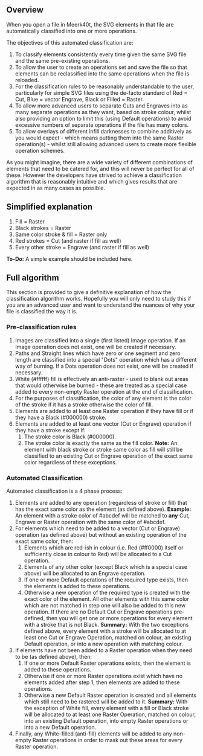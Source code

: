 ## Overview
When you open a file in Meerk40t, the SVG elements in that file are automatically classified into one or more operations.

The objectives of this automated classification are:
1. To classify elements consistently every time given the same SVG file and the same pre-existing operations.
1. To allow the user to create an operations set and save the file so that elements can be reclassified into the same operations when the file is reloaded.
1. For the classification rules to be reasonably understandable to the user, particularly for simple SVG files using the de-facto standard of Red = Cut, Blue = vector Engrave, Black or Filled = Raster.
1. To allow more advanced users to separate Cuts and Engraves into as many separate operations as they want, based on stroke colour, whilst also providing an option to limit this (using Default operations) to avoid excessive numbers of separate operations if the file has many colors.
1. To allow overlays of different infill darknesses to combine additively as you would expect - which means putting them into the same Raster operation(s) - whilst still allowing advanced users to create more flexible operation schemes.

As you might imagine, there are a wide variety of different combinations of elements that need to be catered for, and this will never be perfect for all of these. However the developers have strived to achieve a classification algorithm that is reasonably intuitive and which gives results that are expected in as many cases as possible.

## Simplified explanation
1. Fill = Raster
1. Black strokes = Raster
1. Same color stroke & fill = Raster only
1. Red strokes = Cut (and raster if fill as well)
1. Every other stroke = Engrave (and raster if fill as well)

**To-Do:** A simple example should be included here.

## Full algorithm
This section is provided to give a definitive explanation of how the classification algorithm works. Hopefully you will only need to study this if you are an advanced user and want to understand the nuances of why your file is classified the way it is.

### Pre-classification rules
1. Images are classified into a single (first listed) Image operation. If an Image operation does not exist, one will be created if necessary.
1. Paths and Straight lines which have zero or one segment and zero length are classified into a special "Dots" operation which has a different way of burning. If a Dots operation does not exist, one will be created if necessary.
1. White (#ffffff) fill is effectively an anti-raster - used to blank out areas that would otherwise be burned - these are treated as a special case added to every non-empty Raster operation at the end of classification.
1. For the purposes of classification, the color of any element is the color of the stroke if it has a stroke otherwise the color of fill.
1. Elements are added to at least one Raster operation if they have fill or if they have a Black (#000000) stroke.
1. Elements are added to at least one vector (Cut or Engrave) operation if they have a stroke except if:
    1. The stroke color is Black (#000000).
    1. The stroke color is exactly the same as the fill color.
    **Note:** An element with black stroke or stroke same color as fill will still be classified to an existing Cut or Engrave operation of the exact same color regardless of these exceptions.

### Automated Classification
Automated classification is a 4 phase process:

1. Elements are added to any operation (regardless of stroke or fill) that has the exact same color as the element (as defined above).
    **Example:** An element with a stroke color of #abcdef will be matched to **any** Cut, Engrave or Raster operation with the same color of #abcdef.
1. For elements which need to be added to a vector (Cut or Engrave) operation (as defined above) but without an existing operation of the exact same color, then:
    1. Elements which are red-ish in colour (i.e. Red (#ff0000) itself or sufficiently close in colour to Red) will be allocated to a Cut operation.
    1. Elements of any other color (except Black which is a special case above) will be allocated to an Engrave operation.
    1. If one or more Default operations of the required type exists, then the elements is added to these operations.
    1. Otherwise a new operation of the required type is created with the exact color of the element. All other elements with this same color which are not matched in step one will also be added to this new operation. 
    If there are no Default Cut or Engrave operations pre-defined, then you will get one or more operations for every element with a stroke that is not Black.
    **Summary:** With the two exceptions defined above, every element with a stroke will be allocated to at least one Cut or Engrave Operation, matched on colour, an existing Default operation, or into a new operation with matching colour.
1. If elements have not been added to a Raster operation when they need to be (as defined above), then:
    1. If one or more Default Raster operations exists, then the element is added to these operations.
    1. Otherwise if one or more Raster operations exist which have no elements added after step 1, then elements are added to these operations.
    1. Otherwise a new Default Raster operation is created and all elements which still need to be rastered will be added to it.
    **Summary:** With the exception of White fill, every element with a fill or Black stroke will be allocated to at least one Raster Operation, matched on colour, into an existing Default operation, into empty Raster operations or into a new Default operation.
1. Finally, any White-filled (anti-fill) elements will be added to any non-empty Raster operations in order to mask out these areas for every Raster operation.